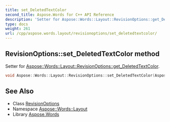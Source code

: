 ```yaml
---
title: set_DeletedTextColor
second_title: Aspose.Words for C++ API Reference
description: 'Setter for Aspose::Words::Layout::RevisionOptions::get_DeletedTextColor.'
type: docs
weight: 261
url: /cpp/aspose.words.layout/revisionoptions/set_deletedtextcolor/
---
```

## RevisionOptions::set_DeletedTextColor method


Setter for [Aspose::Words::Layout::RevisionOptions::get_DeletedTextColor](../get_deletedtextcolor/).

```cpp
void Aspose::Words::Layout::RevisionOptions::set_DeletedTextColor(Aspose::Words::Layout::RevisionColor value)
```

## See Also

* Class [RevisionOptions](../)
* Namespace [Aspose::Words::Layout](../../)
* Library [Aspose.Words](../../../)
